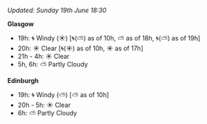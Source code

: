 *Updated: Sunday 19th June 18:30*

**Glasgow**

* 19h: :cyclone: Windy (:sunny:) [:cyclone:(:partly_sunny:) as of 10h, :partly_sunny: as of 18h, :cyclone:(:partly_sunny:) as of 19h]
* 20h: :sunny: Clear [:cyclone:(:sunny:) as of 10h, :sunny: as of 17h]
* 21h - 4h: :sunny: Clear
* 5h, 6h: :partly_sunny: Partly Cloudy

**Edinburgh**

* 19h: :cyclone: Windy (:partly_sunny:) [:partly_sunny: as of 10h]
* 20h - 5h: :sunny: Clear
* 6h: :partly_sunny: Partly Cloudy
